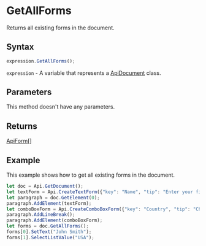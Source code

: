 # GetAllForms

Returns all existing forms in the document.

## Syntax

```javascript
expression.GetAllForms();
```

`expression` - A variable that represents a [ApiDocument](../ApiDocument.md) class.

## Parameters

This method doesn't have any parameters.

## Returns

[ApiForm[]](../../Enumeration/ApiForm.md)

## Example

This example shows how to get all existing forms in the document.

```javascript
let doc = Api.GetDocument();
let textForm = Api.CreateTextForm({"key": "Name", "tip": "Enter your first name", "required": true, "placeholder": "First name", "comb": true, "maxCharacters": 10, "cellWidth": 3, "multiLine": false, "autoFit": false});
let paragraph = doc.GetElement(0);
paragraph.AddElement(textForm);
let comboBoxForm = Api.CreateComboBoxForm({"key": "Country", "tip": "Choose your country", "required": true, "placeholder": "Country", "editable": false, "autoFit": false, "items": ["Latvia", "USA", "UK"]});
paragraph.AddLineBreak();
paragraph.AddElement(comboBoxForm);
let forms = doc.GetAllForms();
forms[0].SetText("John Smith");
forms[1].SelectListValue("USA");
```
